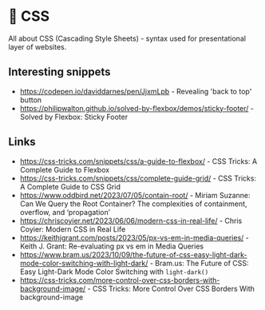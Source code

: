 # 🎨 CSS

All about CSS (Cascading Style Sheets) - syntax used for presentational layer of websites.

## Interesting snippets

- https://codepen.io/daviddarnes/pen/JjxmLpb - Revealing 'back to top' button
- https://philipwalton.github.io/solved-by-flexbox/demos/sticky-footer/ - Solved by Flexbox: Sticky Footer

## Links

- https://css-tricks.com/snippets/css/a-guide-to-flexbox/ - CSS Tricks: A Complete Guide to Flexbox
- https://css-tricks.com/snippets/css/complete-guide-grid/ - CSS Tricks: A Complete Guide to CSS Grid
- https://www.oddbird.net/2023/07/05/contain-root/ - Miriam Suzanne: Can We Query the Root Container? The complexities of containment, overflow, and ‘propagation’
- https://chriscoyier.net/2023/06/06/modern-css-in-real-life/ - Chris Coyier: Modern CSS in Real Life
- https://keithjgrant.com/posts/2023/05/px-vs-em-in-media-queries/ - Keith J. Grant: Re-evaluating px vs em in Media Queries
- https://www.bram.us/2023/10/09/the-future-of-css-easy-light-dark-mode-color-switching-with-light-dark/ - Bram.us: The Future of CSS: Easy Light-Dark Mode Color Switching with `light-dark()`
- https://css-tricks.com/more-control-over-css-borders-with-background-image/ - CSS Tricks: More Control Over CSS Borders With background-image
